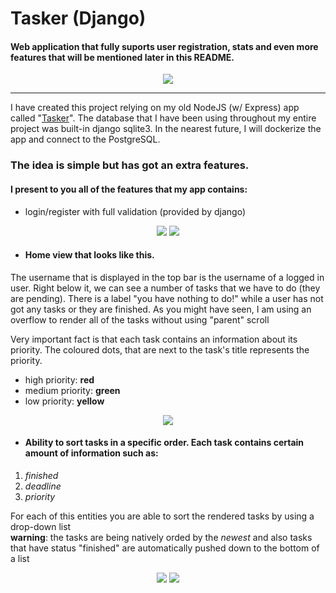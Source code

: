 ﻿# Tasker (Django)
#### Web application that fully suports user registration, stats and even more features that will be mentioned later in this README.
<p align="center">
  <img src="https://user-images.githubusercontent.com/79079000/122651129-0f000c80-d137-11eb-9236-08c71c3223da.gif">
</p>

----
I have created this project relying on my old NodeJS (w/ Express) app called "<a href="https://github.com/Sortren/Tasker">Tasker</a>". The database that I have been using throughout my entire project was built-in django sqlite3. In the nearest future, I will dockerize the app and connect to the PostgreSQL. <br />

### The idea is simple but has got an extra features. 
#### I present to you all of the features that my app contains:
- login/register with full validation (provided by django)
<p align="center">
  <img src="https://user-images.githubusercontent.com/79079000/122652425-13c8be80-d13f-11eb-99ca-0557963e31bd.png">
  <img src="https://user-images.githubusercontent.com/79079000/122652433-1fb48080-d13f-11eb-8fcd-065bf980b5db.png">
</p>

- #### Home view that looks like this.
The username that is displayed in the top bar is the username of a logged in user. Right below it, we can see a number of tasks that we have to do (they are pending). There is a label "you have nothing to do!" while a user has not got any tasks or they are finished. As you might have seen, I am using an overflow
to render all of the tasks without using "parent" scroll <br>

Very important fact is that each task contains an information about its priority. The coloured dots, that are next to the task's title represents
the priority. 
- high priority: **red**
- medium priority: **green**
- low priority: **yellow**

<p align="center">
  <img src="https://user-images.githubusercontent.com/79079000/122652845-5095b500-d141-11eb-9796-1183d1420533.png">
</p>


- #### Ability to sort tasks in a specific order. Each task contains certain amount of information such as: <br>

1) *finished*  <br>
2) *deadline* <br>
3) *priority* <br>

For each of this entities you are able to sort the rendered tasks by using a drop-down list <br>
**warning**: the tasks are being natively orded by the *newest* and also tasks that have status "finished" are automatically pushed down to the bottom of a list

<p align="center">
  <img src="https://user-images.githubusercontent.com/79079000/122653010-34464800-d142-11eb-9b1f-e0e57f09a136.png">
  <img src="https://user-images.githubusercontent.com/79079000/122653024-40caa080-d142-11eb-8e33-d914850d364f.png">
</p>




















